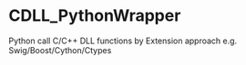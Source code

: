 # CDLL_PythonWrapper
Python call C/C++ DLL functions by Extension approach e.g. Swig/Boost/Cython/Ctypes
